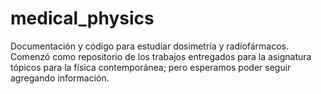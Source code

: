# medical_physics
Documentación y código para estudiar dosimetría y radiofármacos. 
Comenzó como repositorio de los trabajos entregados para la asignatura tópicos para la física contemporánea; pero esperamos 
poder seguir agregando información.
